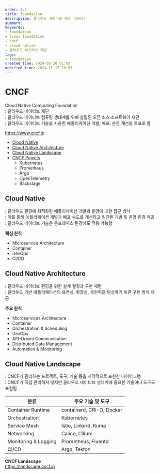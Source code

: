 ```yaml
---
order: 0.1
title: foundation
description: 클라우드 네이티브 재단 (CNCF)
summary:
keywords:
- foundation
- linux foundation
- cncf
- cloud native
- 클라우드 네이티브 재단
tags:
- foundation
created_time: 2024-08-30 01:03
modified_time: 2024-11-17 20:57
---
```


# CNCF
Cloud Native Computing Foundation  
: 클라우드 네이티브 재단  
: 클라우드 네이티브 컴퓨팅 생태계를 위해 설립된 오픈 소스 소프트웨어 재단  
: 클라우드 네이티브 기술을 사용한 애플리케이션 개발, 배포, 운영 개선을 목표로 함  

https://www.cncf.io


- [Cloud Native](#cloud-native)
- [Cloud Native Architecture](#cloud-native-architecture)
- [Cloud Native Landscape](#cloud-native-landscape)
- [CNCF Pojects](./cncf-poject.md)
  - Kubernetes
  - Prometheus
  - Argo
  - OpenTelemetry
  - Backstage



## Cloud Native
: 클라우드 환경에 최적화된 애플리케이션 개발과 운영에 대한 접근 방식  
: 이를 통해 애플리케이션 개발과 배포 속도를 개선하고 일관된 개발 및 운영 환경 제공  
: 클라우드 네이티브 기술은 온프레미스 환경에도 적용 가능함  

**핵심 원칙**
- Microservice Architecture
- Container
- DevOps
- CI/CD



## Cloud Native Architecture
: 클라우드 네이티브 환경을 위한 설계 철학과 구현 패턴  
: 클라우드 기반 애플리케이션의 유연성, 확장성, 복원력을 달성하기 위한 구현 방식 제공  

**주요 원칙**
- Microservices Architecture
- Container
- Orchestration & Scheduling
- DevOps
- API-Driven Communication
- Distributed Data Management
- Automation & Monitoring



## Cloud Native Landscape
: CNCF가 관리하는 프로젝트, 도구, 기술 등을 시각적으로 표현한 다이어그램  
: CNCF가 직접 관리하지 않지만 클라우드 네이티브 생태계에 중요한 기술이나 도구도 포함됨  

분류 | 주요 기술 및 도구
---|---
Container Runtime | containerd, CRI-O, Docker
Orchestration | Kubernetes
Service Mesh | Istio, Linkerd, Kuma
Networking | Calico, Cilium
Monitoring & Logging | Prometheus, Fluentd
CI/CD | Argo, Tekton


**CNCF Landscape**  
https://landscape.cncf.io  